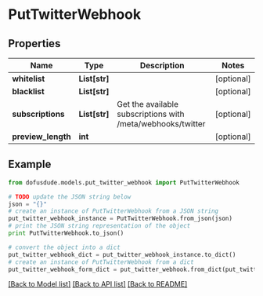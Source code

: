 # PutTwitterWebhook



## Properties

Name | Type | Description | Notes
------------ | ------------- | ------------- | -------------
**whitelist** | **List[str]** |  | [optional] 
**blacklist** | **List[str]** |  | [optional] 
**subscriptions** | **List[str]** | Get the available subscriptions with /meta/webhooks/twitter | [optional] 
**preview_length** | **int** |  | [optional] 

## Example

```python
from dofusdude.models.put_twitter_webhook import PutTwitterWebhook

# TODO update the JSON string below
json = "{}"
# create an instance of PutTwitterWebhook from a JSON string
put_twitter_webhook_instance = PutTwitterWebhook.from_json(json)
# print the JSON string representation of the object
print PutTwitterWebhook.to_json()

# convert the object into a dict
put_twitter_webhook_dict = put_twitter_webhook_instance.to_dict()
# create an instance of PutTwitterWebhook from a dict
put_twitter_webhook_form_dict = put_twitter_webhook.from_dict(put_twitter_webhook_dict)
```
[[Back to Model list]](../README.md#documentation-for-models) [[Back to API list]](../README.md#documentation-for-api-endpoints) [[Back to README]](../README.md)


